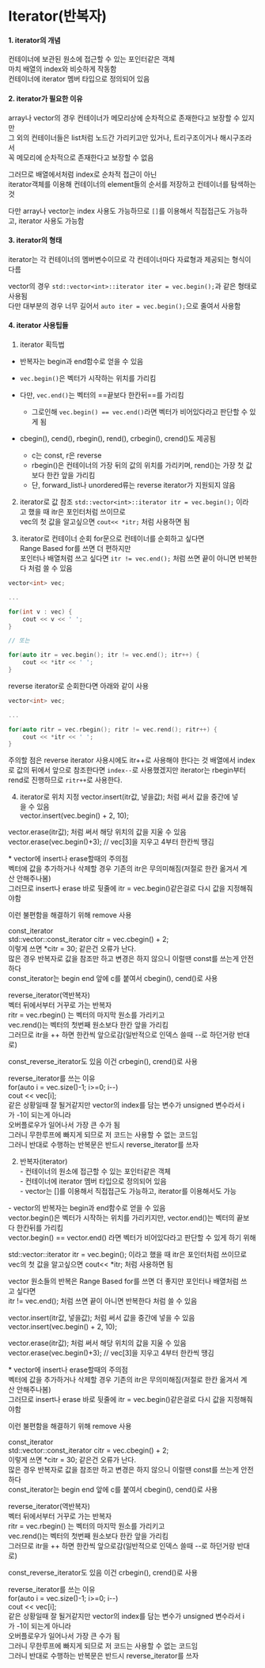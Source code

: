 # Iterator(반복자)

#### 1. iterator의 개념
컨테이너에 보관된 원소에 접근할 수 있는 포인터같은 객체  
마치 배열의 index와 비슷하게 작동함  
컨테이너에 iterator 멤버 타입으로 정의되어 있음  

#### 2. iterator가 필요한 이유
array나 vector의 경우 컨테이너가 메모리상에 순차적으로 존재한다고 보장할 수 있지만  
그 외의 컨테이너들은 list처럼 노드간 가리키고만 있거나, 트리구조이거나 해시구조라서  
꼭 메모리에 순차적으로 존재한다고 보장할 수 없음  

그러므로 배열에서처럼 index로 순차적 접근이 아닌  
iterator객체를 이용해 컨테이너의 element들의 순서를 저장하고 컨테이너를 탐색하는 것  

다만 array나 vector는 index 사용도 가능하므로 `[]`를 이용해서 직접접근도 가능하고, iterator 사용도 가능함  

#### 3. iterator의 형태
iterator는 각 컨테이너의 멤버변수이므로 각 컨테이너마다 자료형과 제공되는 형식이 다름  

vector의 경우 `std::vector<int>::iterator iter = vec.begin();`과 같은 형태로 사용됨  
다만 대부분의 경우 너무 길어서 `auto iter = vec.begin();`으로 줄여서 사용함  

#### 4. iterator 사용팁들
1) iterator 획득법
- 반복자는 begin과 end함수로 얻을 수 있음  
- `vec.begin()`은 벡터가 시작하는 위치를 가리킴
- 다만, `vec.end()`는 벡터의 ==끝보다 한칸뒤==를 가리킴  
	- 그로인해 `vec.begin() == vec.end()`라면 벡터가 비어있다라고 판단할 수 있게 됨

- cbegin(), cend(), rbegin(), rend(), crbegin(), crend()도 제공됨
	- c는 const, r은 reverse
	- rbegin()은 컨테이너의 가장 뒤의 값의 위치를 가리키며, rend()는 가장 첫 값보다 한칸 앞을 가리킴
	- 단, forward_list나 unordered류는 reverse iterator가 지원되지 않음

2) iterator로 값 참조
`std::vector<int>::iterator itr = vec.begin();` 이라고 했을 때 itr은 포인터처럼 쓰이므로  
vec의 첫 값을 알고싶으면 `cout<< *itr;` 처럼 사용하면 됨  

3) iterator로 컨테이너 순회
for문으로 컨테이너를 순회하고 싶다면 Range Based for를 쓰면 더 편하지만  
포인터나 배열처럼 쓰고 싶다면 `itr != vec.end();` 처럼 쓰면 끝이 아니면 반복한다 처럼 쓸 수 있음  
```C++
vector<int> vec;

...

for(int v : vec) {
	cout << v << ' ';
}

// 또는

for(auto itr = vec.begin(); itr != vec.end(); itr++) {
	cout << *itr << ' ';
}
```

reverse iterator로 순회한다면 아래와 같이 사용
```C++
vector<int> vec;

...

for(auto ritr = vec.rbegin(); ritr != vec.rend(); ritr++) {
	cout << *itr << ' ';
}
```
주의할 점은 reverse iterator 사용시에도 itr++로 사용해야 한다는 것
배열에서 index로 값의 뒤에서 앞으로 참조한다면 `index--`로 사용했겠지만 iterator는 rbegin부터 rend로 진행하므로 `ritr++`로 사용한다.

4) iterator로 위치 지정
vector.insert(itr값, 넣을값); 처럼 써서 값을 중간에 넣을 수 있음  
vector.insert(vec.begin() + 2, 10);  
  
vector.erase(itr값); 처럼 써서 해당 위치의 값을 지울 수 있음  
vector.erase(vec.begin()+3); // vec[3]을 지우고 4부터 한칸씩 땡김  
  
* vector에 insert나 erase할때의 주의점  
벡터에 값을 추가하거나 삭제할 경우 기존의 itr은 무의미해짐(저절로 한칸 옮겨서 계산 안해주나봄)  
그러므로 insert나 erase 바로 뒷줄에 itr = vec.begin()같은걸로 다시 값을 지정해줘야함

이런 불편함을 해결하기 위해 remove 사용  
  
const_iterator  
std::vector<int>::const_iterator citr = vec.cbegin() + 2;  
이렇게 쓰면 *citr = 30; 같은건 오류가 난다.  
많은 경우 반복자로 값을 참조만 하고 변경은 하지 않으니 이럴땐 const를 쓰는게 안전하다  
const_iterator는 begin end 앞에 c를 붙여서 cbegin(), cend()로 사용  
  
reverse_iterator(역반복자)  
벡터 뒤에서부터 거꾸로 가는 반복자  
ritr = vec.rbegin() 는 벡터의 마지막 원소를 가리키고  
vec.rend()는 벡터의 첫번째 원소보다 한칸 앞을 가리킴  
그러므로 itr을 ++ 하면 한칸씩 앞으로감(일반적으로 인덱스 쓸때 --로 하던거랑 반대로)  
  
const_reverse_iterator도 있음 이건 crbegin(), crend()로 사용  
  
reverse_iterator를 쓰는 이유  
for(auto i = vec.size()-1; i>=0; i--)  
cout << vec[i];   
같은 상황일때 잘 될거같지만 vector의 index를 담는 변수가 unsigned 변수라서 i가 -1이 되는게 아니라  
오버플로우가 일어나서 가장 큰 수가 됨  
그러니 무한루프에 빠지게 되므로 저 코드는 사용할 수 없는 코드임  
그러니 반대로 수행하는 반복문은 반드시 reverse_iterator를 쓰자  

2. 반복자(iterator)  
- 컨테이너의 원소에 접근할 수 있는 포인터같은 객체  
- 컨테이너에 iterator 멤버 타입으로 정의되어 있음  
- vector는 []를 이용해서 직접접근도 가능하고, iterator를 이용해서도 가능  
  
- vector의 반복자는 begin과 end함수로 얻을 수 있음  
vector.begin()은 벡터가 시작하는 위치를 가리키지만, vector.end()는 벡터의 끝보다 한칸뒤를 가리킴  
vector.begin() == vector.end() 라면 벡터가 비어있다라고 판단할 수 있게 하기 위해  
  
std::vector<int>::iterator itr = vec.begin(); 이라고 했을 때 itr은 포인터처럼 쓰이므로  
vec의 첫 값을 알고싶으면 cout<< *itr; 처럼 사용하면 됨  
  
vector 원소들의 반복은 Range Based for를 쓰면 더 좋지만 포인터나 배열처럼 쓰고 싶다면  
itr != vec.end(); 처럼 쓰면 끝이 아니면 반복한다 처럼 쓸 수 있음  
  
vector.insert(itr값, 넣을값); 처럼 써서 값을 중간에 넣을 수 있음  
vector.insert(vec.begin() + 2, 10);  
  
vector.erase(itr값); 처럼 써서 해당 위치의 값을 지울 수 있음  
vector.erase(vec.begin()+3); // vec[3]을 지우고 4부터 한칸씩 땡김  
  
* vector에 insert나 erase할때의 주의점  
벡터에 값을 추가하거나 삭제할 경우 기존의 itr은 무의미해짐(저절로 한칸 옮겨서 계산 안해주나봄)  
그러므로 insert나 erase 바로 뒷줄에 itr = vec.begin()같은걸로 다시 값을 지정해줘야함

이런 불편함을 해결하기 위해 remove 사용  
  
const_iterator  
std::vector<int>::const_iterator citr = vec.cbegin() + 2;  
이렇게 쓰면 *citr = 30; 같은건 오류가 난다.  
많은 경우 반복자로 값을 참조만 하고 변경은 하지 않으니 이럴땐 const를 쓰는게 안전하다  
const_iterator는 begin end 앞에 c를 붙여서 cbegin(), cend()로 사용  
  
reverse_iterator(역반복자)  
벡터 뒤에서부터 거꾸로 가는 반복자  
ritr = vec.rbegin() 는 벡터의 마지막 원소를 가리키고  
vec.rend()는 벡터의 첫번째 원소보다 한칸 앞을 가리킴  
그러므로 itr을 ++ 하면 한칸씩 앞으로감(일반적으로 인덱스 쓸때 --로 하던거랑 반대로)  
  
const_reverse_iterator도 있음 이건 crbegin(), crend()로 사용  
  
reverse_iterator를 쓰는 이유  
for(auto i = vec.size()-1; i>=0; i--)  
cout << vec[i];   
같은 상황일때 잘 될거같지만 vector의 index를 담는 변수가 unsigned 변수라서 i가 -1이 되는게 아니라  
오버플로우가 일어나서 가장 큰 수가 됨  
그러니 무한루프에 빠지게 되므로 저 코드는 사용할 수 없는 코드임  
그러니 반대로 수행하는 반복문은 반드시 reverse_iterator를 쓰자